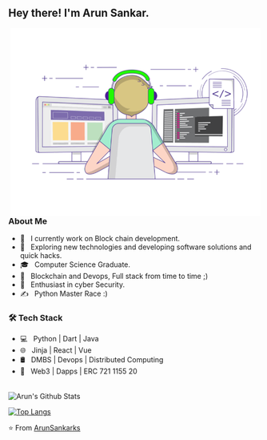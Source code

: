 <h2> Hey there! I'm Arun Sankar.</h2>
<img align="right" alt="GIF" src="https://raw.githubusercontent.com/ArunSankarKs/public_endpoints/main/background.gif" width="500"/>

<h3> About Me </h3>

- 🔭 &nbsp; I currently work on Block chain development.
- 🤔 &nbsp; Exploring new technologies and developing software solutions and quick hacks.
- 🎓 &nbsp; Computer Science Graduate.
- 💼 &nbsp; Blockchain and Devops, Full stack from time to time ;)
- 🌱 &nbsp; Enthusiast in cyber Security.
- ✍️ &nbsp; Python Master Race :)

<h3>🛠 Tech Stack</h3>

- 💻 &nbsp; Python | Dart | Java   
- 🌐 &nbsp; Jinja | React | Vue
- 🛢 &nbsp; DMBS | Devops | Distributed Computing
- 🔧 &nbsp; Web3 | Dapps | ERC 721 1155 20 

<br>

<img align="center" src="https://github-readme-stats.vercel.app/api?username=ArunSankarks&include_all_commits=true&count_private=true&show_icons=true&line_height=20&title_color=7A7ADB&icon_color=2234AE&text_color=D3D3D3&bg_color=0,000000,130F40" alt="Arun's Github Stats">

</br>

[![Top Langs](https://github-readme-stats.vercel.app/api/top-langs/?username=Arunsankarks&layout=compact&text_color=daf7dc&bg_color=151515)](https://github.com/ArunSankarks/github-readme-stats)



⭐️ From [ArunSankarks](https://github.com/ArunSankarks)
